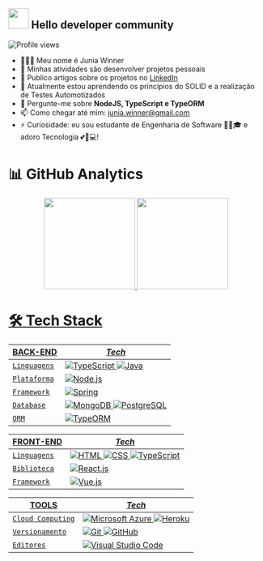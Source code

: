 <h2 align="left">
<img src="https://www.imagensanimadas.com/data/media/318/emoticon-e-smiley-computador-imagem-animada-0068.gif" width="40px">
  Hello developer community
</h2>


<p align="left"> <img src="https://komarev.com/ghpvc/?username=juniawinner&color=brightgreen" alt="Profile views" /> </p>

- 👩🏾‍💻 Meu nome é Junia Winner
- 🔭 Minhas atividades são desenvolver projetos pessoais
- 📝 Publico artigos sobre os projetos no [LinkedIn](https://www.linkedin.com/in/junia-winner)
- 🌱 Atualmente estou aprendendo os princípios do SOLID e a realização de Testes Automotizados
- 💬 Pergunte-me sobre **NodeJS, TypeScript e TypeORM**
- 📫 Como chegar até mim: junia.winner@gmail.com
- ⚡ Curiosidade: eu sou estudante de Engenharia de Software 👩🏾🎓 e adoro Tecnologia 💕📱💻!

# 📊 GitHub Analytics

<div align="center">
  <a href="https://github.com/juniawinner">
  <img height="180em" src="https://github-readme-stats.vercel.app/api?username=juniawinner&show_icons=true&theme=cobalt&include_all_commits=true&count_private=true"/>
  <img height="180em" src="https://github-readme-stats.vercel.app/api/top-langs/?username=juniawinner&layout=compact&langs_count=7&theme=cobalt"/>
</div>


# 🛠️ Tech Stack

BACK-END    |                *Tech*
------------|----------------------------------------------------
`Linguagens`|![TypeScript](https://img.shields.io/badge/-TypeScript-05122A?style=flat&logo=typescript) ![Java](https://img.shields.io/badge/-Java-05122A?style=flat&logo=java)
`Plataforma`|![Node.js](https://img.shields.io/badge/-Node.js-05122A?style=flat&logo=node.js)
`Framework` |![Spring](https://img.shields.io/badge/-Spring-05122A?style=flat&logo=spring)
`Database`  |![MongoDB](https://img.shields.io/badge/-MongoDB-05122A?style=flat&logo=mongodb) ![PostgreSQL](https://img.shields.io/badge/-PostgreSQL-05122A?style=flat&logo=postgresql)
`ORM`       |![TypeORM](https://img.shields.io/badge/-TypeORM-05122A?style=flat&logo=typeorm)

FRONT-END   |                *Tech*
------------|----------------------------------------------------
`Linguagens`|![HTML](https://img.shields.io/badge/-HTML-05122A?style=flat&logo=HTML5) ![CSS](https://img.shields.io/badge/-CSS-05122A?style=flat&logo=CSS3&logoColor=1572B6) ![TypeScript](https://img.shields.io/badge/-TypeScript-05122A?style=flat&logo=typescript)
`Biblioteca`|![React.js](https://img.shields.io/badge/-React-05122A?style=flat&logo=react)
`Framework` |![Vue.js](https://img.shields.io/badge/-Vue.js-05122A?style=flat&logo=vue.js)

TOOLS       |                *Tech*
------------|----------------------------------------------------
`Cloud Computing`|![Microsoft Azure](https://img.shields.io/badge/-Microsoft%20Azure-05122A?style=flat&logo=microsoft-azure&logoColor=007ACC) ![Heroku](https://img.shields.io/badge/-Heroku-05122A?style=flat&logo=heroku)
`Versionamento`|![Git](https://img.shields.io/badge/-Git-05122A?style=flat&logo=git) ![GitHub](https://img.shields.io/badge/-GitHub-05122A?style=flat&logo=github)
`Editores`|![Visual Studio Code](https://img.shields.io/badge/-Visual%20Studio%20Code-05122A?style=flat&logo=visual-studio-code&logoColor=007ACC)
